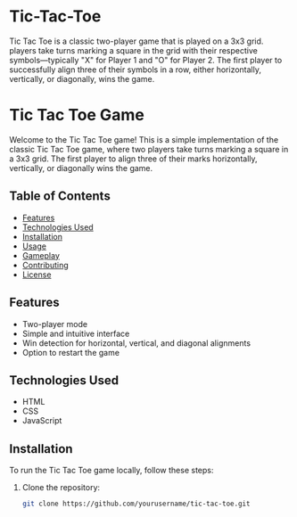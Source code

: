 # Tic-Tac-Toe
Tic Tac Toe is a classic two-player game that is played on a 3x3 grid. players take turns marking a square in the grid with their respective symbols—typically "X" for Player 1 and "O" for Player 2. The first player to successfully align three of their symbols in a row, either horizontally, vertically, or diagonally, wins the game.

# Tic Tac Toe Game

Welcome to the Tic Tac Toe game! This is a simple implementation of the classic Tic Tac Toe game, where two players take turns marking a square in a 3x3 grid. The first player to align three of their marks horizontally, vertically, or diagonally wins the game.

## Table of Contents

- [Features](#features)
- [Technologies Used](#technologies-used)
- [Installation](#installation)
- [Usage](#usage)
- [Gameplay](#gameplay)
- [Contributing](#contributing)
- [License](#license)

## Features

- Two-player mode
- Simple and intuitive interface
- Win detection for horizontal, vertical, and diagonal alignments
- Option to restart the game

## Technologies Used

- HTML
- CSS
- JavaScript

## Installation

To run the Tic Tac Toe game locally, follow these steps:

1. Clone the repository:
   ```bash
   git clone https://github.com/yourusername/tic-tac-toe.git
